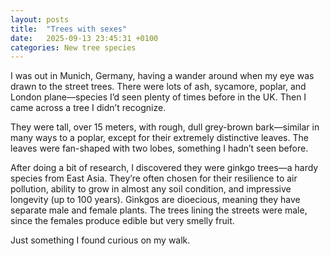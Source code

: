```yaml
---
layout: posts
title:  "Trees with sexes"
date:   2025-09-13 23:45:31 +0100
categories: New tree species
---
```

I was out in Munich, Germany, having a wander around when my eye was drawn to the street trees. There were lots of ash, sycamore, poplar, and London plane—species I’d seen plenty of times before in the UK. Then I came across a tree I didn’t recognize.

They were tall, over 15 meters, with rough, dull grey-brown bark—similar in many ways to a poplar, except for their extremely distinctive leaves. The leaves were fan-shaped with two lobes, something I hadn’t seen before.

After doing a bit of research, I discovered they were ginkgo trees—a hardy species from East Asia. They’re often chosen for their resilience to air pollution, ability to grow in almost any soil condition, and impressive longevity (up to 100 years). Ginkgos are dioecious, meaning they have separate male and female plants. The trees lining the streets were male, since the females produce edible but very smelly fruit.

Just something I found curious on my walk.
